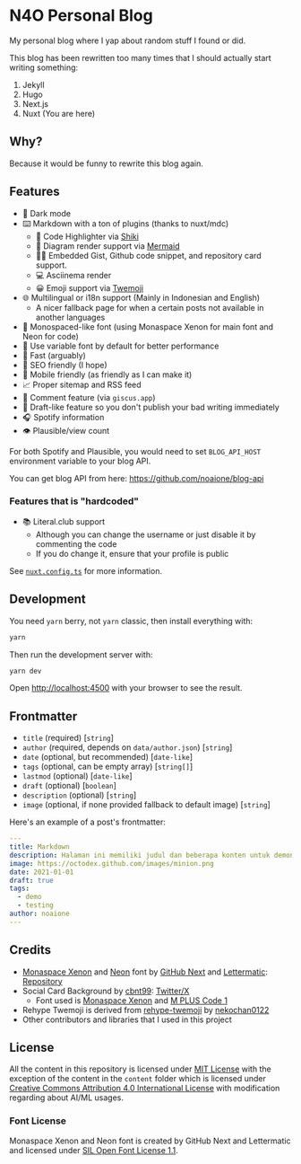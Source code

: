 # N4O Personal Blog

My personal blog where I yap about random stuff I found or did.

This blog has been rewritten too many times that I should actually start writing something:

1. Jekyll
2. Hugo
3. Next.js
4. Nuxt (You are here)

## Why?

Because it would be funny to rewrite this blog again.

## Features

- 🌙 Dark mode
- ⌨️ Markdown with a ton of plugins (thanks to nuxt/mdc)
  - 🎨 Code Highlighter via [Shiki](https://shiki.style/)
  - 🧜 Diagram render support via [Mermaid](https://mermaid.js.org)
  - 🧑‍💻 Embedded Gist, Github code snippet, and repository card support.
  - 💻 Asciinema render
  - 😀 Emoji support via [Twemoji](https://github.com/jdecked/twemoji)
- 🌐 Multilingual or i18n support (Mainly in Indonesian and English)
  - A nicer fallback page for when a certain posts not available in another languages
- 🤖 Monospaced-like font (using Monaspace Xenon for main font and Neon for code)
- 📏 Use variable font by default for better performance
- 🚀 Fast (arguably)
- 📜 SEO friendly (I hope)
- 📱 Mobile friendly (as friendly as I can make it)
- 📈 Proper sitemap and RSS feed
- 💬 Comment feature (via `giscus.app`)
- 📝 Draft-like feature so you don't publish your bad writing immediately
- 🎧 Spotify information
- 👁️ Plausible/view count

For both Spotify and Plausible, you would need to set `BLOG_API_HOST` environment variable to your blog API.

You can get blog API from here: https://github.com/noaione/blog-api

### Features that is "hardcoded"
- 📚 Literal.club support
  - Although you can change the username or just disable it by commenting the code
  - If you do change it, ensure that your profile is public

See [`nuxt.config.ts`](https://github.com/noaione/blog.n4o.xyz-rewrite/blob/master/nuxt.config.ts#L8) for more information.

## Development

You need `yarn` berry, not `yarn` classic, then install everything with:

```bash
yarn
```

Then run the development server with:

```bash
yarn dev
```

Open [http://localhost:4500](http://localhost:4500) with your browser to see the result.

## Frontmatter

- `title` (required) [`string`]
- `author` (required, depends on `data/author.json`) [`string`]
- `date` (optional, but recommended) [`date-like`]
- `tags` (optional, can be empty array) [`string[]`]
- `lastmod` (optional) [`date-like`]
- `draft` (optional) [`boolean`]
- `description` (optional) [`string`]
- `image` (optional, if none provided fallback to default image) [`string`]

Here's an example of a post's frontmatter:

```yaml
---
title: Markdown
description: Halaman ini memiliki judul dan beberapa konten untuk demonstrasi markdown.
image: https://octodex.github.com/images/minion.png
date: 2021-01-01
draft: true
tags:
  - demo
  - testing
author: noaione
---
```

## Credits

- [Monaspace Xenon](https://github.com/githubnext/monaspace) and [Neon](https://github.com/githubnext/monaspace) font by [GitHub Next](githubnext) and [Lettermatic](https://lettermatic.com/): [Repository](https://github.com/githubnext/monaspace)
- Social Card Background by [cbnt99](https://x.com/CBNT99): [Twitter/X](https://x.com/CBNT99/status/1458396816601337859)
  - Font used is [Monaspace Xenon](https://github.com/githubnext/monaspace) and [M PLUS Code 1](https://mplusfonts.github.io/)
- Rehype Twemoji is derived from [rehype-twemoji](https://github.com/nekochan0122/rehype-twemoji) by [nekochan0122](https://github.com/nekochan0122)
- Other contributors and libraries that I used in this project

## License

All the content in this repository is licensed under [MIT License](LICENSE-MIT) with the exception of the content in the `content` folder which is licensed under [Creative Commons Attribution 4.0 International License](LICENSE-CC-BY-NAI-4.0) with modification regarding about AI/ML usages.

### Font License

Monaspace Xenon and Neon font is created by GitHub Next and Lettermatic and licensed under [SIL Open Font License 1.1](https://github.com/githubnext/monaspace/blob/main/LICENSE).

